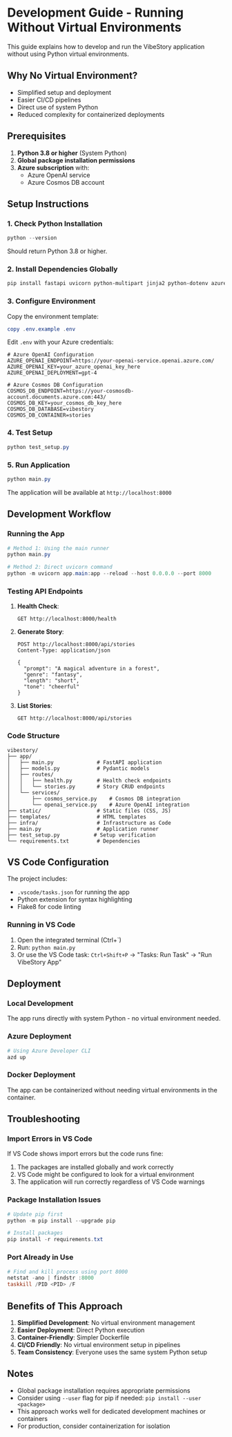# Development Guide - Running Without Virtual Environments

This guide explains how to develop and run the VibeStory application without using Python virtual environments.

## Why No Virtual Environment?

- Simplified setup and deployment
- Easier CI/CD pipelines
- Direct use of system Python
- Reduced complexity for containerized deployments

## Prerequisites

1. **Python 3.8 or higher** (System Python)
2. **Global package installation permissions**
3. **Azure subscription** with:
   - Azure OpenAI service
   - Azure Cosmos DB account

## Setup Instructions

### 1. Check Python Installation

```powershell
python --version
```

Should return Python 3.8 or higher.

### 2. Install Dependencies Globally

```powershell
pip install fastapi uvicorn python-multipart jinja2 python-dotenv azure-identity azure-cosmos openai pydantic aiofiles
```

### 3. Configure Environment

Copy the environment template:
```powershell
copy .env.example .env
```

Edit `.env` with your Azure credentials:
```env
# Azure OpenAI Configuration
AZURE_OPENAI_ENDPOINT=https://your-openai-service.openai.azure.com/
AZURE_OPENAI_KEY=your_azure_openai_key_here
AZURE_OPENAI_DEPLOYMENT=gpt-4

# Azure Cosmos DB Configuration
COSMOS_DB_ENDPOINT=https://your-cosmosdb-account.documents.azure.com:443/
COSMOS_DB_KEY=your_cosmos_db_key_here
COSMOS_DB_DATABASE=vibestory
COSMOS_DB_CONTAINER=stories
```

### 4. Test Setup

```powershell
python test_setup.py
```

### 5. Run Application

```powershell
python main.py
```

The application will be available at `http://localhost:8000`

## Development Workflow

### Running the App
```powershell
# Method 1: Using the main runner
python main.py

# Method 2: Direct uvicorn command
python -m uvicorn app.main:app --reload --host 0.0.0.0 --port 8000
```

### Testing API Endpoints

1. **Health Check**:
   ```
   GET http://localhost:8000/health
   ```

2. **Generate Story**:
   ```
   POST http://localhost:8000/api/stories
   Content-Type: application/json
   
   {
     "prompt": "A magical adventure in a forest",
     "genre": "fantasy",
     "length": "short",
     "tone": "cheerful"
   }
   ```

3. **List Stories**:
   ```
   GET http://localhost:8000/api/stories
   ```

### Code Structure

```
vibestory/
├── app/
│   ├── main.py              # FastAPI application
│   ├── models.py            # Pydantic models
│   ├── routes/
│   │   ├── health.py        # Health check endpoints
│   │   └── stories.py       # Story CRUD endpoints
│   └── services/
│       ├── cosmos_service.py    # Cosmos DB integration
│       └── openai_service.py    # Azure OpenAI integration
├── static/                  # Static files (CSS, JS)
├── templates/               # HTML templates
├── infra/                   # Infrastructure as Code
├── main.py                  # Application runner
├── test_setup.py           # Setup verification
└── requirements.txt         # Dependencies
```

## VS Code Configuration

The project includes:
- `.vscode/tasks.json` for running the app
- Python extension for syntax highlighting
- Flake8 for code linting

### Running in VS Code

1. Open the integrated terminal (Ctrl+`)
2. Run: `python main.py`
3. Or use the VS Code task: `Ctrl+Shift+P` → "Tasks: Run Task" → "Run VibeStory App"

## Deployment

### Local Development
The app runs directly with system Python - no virtual environment needed.

### Azure Deployment
```powershell
# Using Azure Developer CLI
azd up
```

### Docker Deployment
The app can be containerized without needing virtual environments in the container.

## Troubleshooting

### Import Errors in VS Code
If VS Code shows import errors but the code runs fine:
1. The packages are installed globally and work correctly
2. VS Code might be configured to look for a virtual environment
3. The application will run correctly regardless of VS Code warnings

### Package Installation Issues
```powershell
# Update pip first
python -m pip install --upgrade pip

# Install packages
pip install -r requirements.txt
```

### Port Already in Use
```powershell
# Find and kill process using port 8000
netstat -ano | findstr :8000
taskkill /PID <PID> /F
```

## Benefits of This Approach

1. **Simplified Development**: No virtual environment management
2. **Easier Deployment**: Direct Python execution
3. **Container-Friendly**: Simpler Dockerfile
4. **CI/CD Friendly**: No virtual environment setup in pipelines
5. **Team Consistency**: Everyone uses the same system Python setup

## Notes

- Global package installation requires appropriate permissions
- Consider using `--user` flag for pip if needed: `pip install --user <package>`
- This approach works well for dedicated development machines or containers
- For production, consider containerization for isolation
